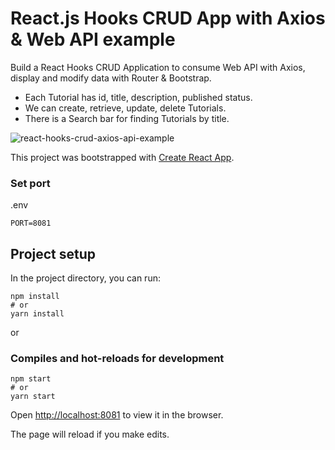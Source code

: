 # React.js Hooks CRUD App with Axios & Web API example
Build a React Hooks CRUD Application to consume Web API with Axios, display and modify data with Router & Bootstrap.
- Each Tutorial has id, title, description, published status.
- We can create, retrieve, update, delete Tutorials.
- There is a Search bar for finding Tutorials by title.

![react-hooks-crud-axios-api-example](react-hooks-crud-axios-api-example.png)


This project was bootstrapped with [Create React App](https://github.com/facebook/create-react-app).

### Set port
.env
```
PORT=8081
```

## Project setup

In the project directory, you can run:

```
npm install
# or
yarn install
```

or

### Compiles and hot-reloads for development

```
npm start
# or
yarn start
```

Open [http://localhost:8081](http://localhost:8081) to view it in the browser.

The page will reload if you make edits.
